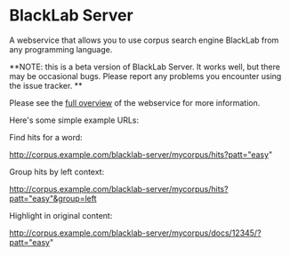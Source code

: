 BlackLab Server
===============

A webservice that allows you to use corpus search engine BlackLab from any programming language.

**NOTE: this is a beta version of BlackLab Server. It works well, but there may be occasional bugs. Please report any problems you encounter using the issue tracker. **

Please see the [full overview](https://github.com/INL/BlackLab-server/wiki/BlackLab-Server-overview) of the webservice for more information.

Here's some simple example URLs:

Find hits for a word:

  http://corpus.example.com/blacklab-server/mycorpus/hits?patt="easy"

Group hits by left context:

  http://corpus.example.com/blacklab-server/mycorpus/hits?patt="easy"&group=left

Highlight in original content:

  http://corpus.example.com/blacklab-server/mycorpus/docs/12345/?patt="easy"

